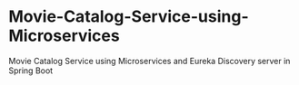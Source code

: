 # Movie-Catalog-Service-using-Microservices

Movie Catalog Service using Microservices and Eureka Discovery server in Spring Boot
